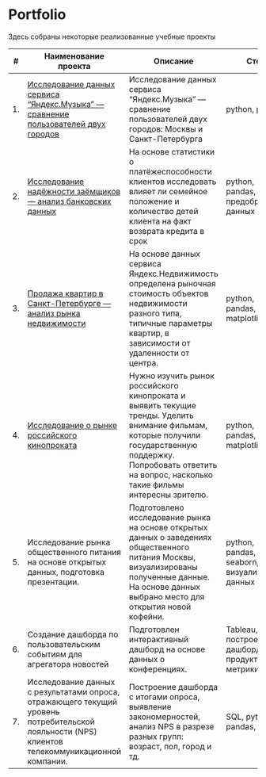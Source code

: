 # Portfolio


Здесь собраны некоторые реализованные учебные проекты

| #    | Наименование проекта                | Описание                                                     | Стек                                                         |
| ---- | ------------------------------------------------------------ | ------------------------------------------------------------ | ------------------------------------------------------------ |
| 1.   | [Исследование данных сервиса “Яндекс.Музыка” — сравнение пользователей двух городов](https://github.com/Abzaev/Portfolio/tree/b65517004fad73f2e2c7ae871490cd8ea8213465/1yandexmusic) | Исследование данных сервиса “Яндекс.Музыка” — сравнение пользователей двух городов: Москвы и Санкт-Петербурга | python, pandas |
| 2.   | [Исследование надёжности заёмщиков — анализ банковских данных](https://github.com/Abzaev/Portfolio/tree/933357a48a7c4acb442fa82427319ad243b1defd/2bank_data_analysis)| На основе статистики о платёжеспособности клиентов исследовать влияет ли семейное положение и количество детей клиента на факт возврата кредита в срок | python, pandas, предобработка данных|
| 3.   | [Продажа квартир в Санкт-Петербурге — анализ рынка недвижимости](https://github.com/Abzaev/Portfolio/tree/e3da12f5b3297d4743478982ace1ce2e088084d1/3real_state_spb) | На основе данных сервиса Яндекс.Недвижимость определена рыночная стоимость объектов недвижимости разного типа, типичные параметры квартир, в зависимости от удаленности от центра. | python, pandas, matplotlib |
| 4.   | [Исследование о рынке российского кинопроката](https://github.com/Abzaev/Portfolio/tree/741894b44148b25f5ae5bd494556bfa18d00dd26/4mincult_movies) | Нужно изучить рынок российского кинопроката и выявить текущие тренды. Уделить внимание фильмам, которые получили государственную поддержку. Попробовать ответить на вопрос, насколько такие фильмы интересны зрителю.| python, pandas, matplotlib|
| 5.   | Исследование рынка общественного питания на основе открытых данных, подготовка презентации. | Подготовлено исследование рынка на основе открытых данных о заведениях общественного питания Москвы, визуализированы полученные данные. На основе данных выбрано место для открытия новой кофейни. | python, pandas, seaborn, plotly, визуализация данных |
| 6.   | Создание дашборда по пользовательским событиям для агрегатора новостей | Подготовлен интерактивный дашборд на основе данных о конференциях. | Tableau, построение дашбордов, продуктовые метрики |
| 7.   | Исследование данных с результатами опроса, отражающего текущий уровень потребительской лояльности (NPS) клиентов телекоммуникационной компании. |Построение дашборда с итогами опроса, выявление закономерностей, анализ NPS в разрезе разных групп: возраст, пол, город и тд.| SQL, python, pandas, tableau |
